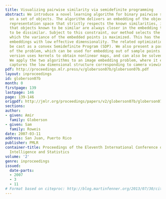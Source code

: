 ```yaml
---
title: Visualizing pairwise similarity via semidefinite programming
abstract: We introduce a novel learning algorithm for binary pairwise similarity measurements
  on a set of objects. The algorithm delivers an embedding of the objects into a vector
  representation space that strictly respects the known similarities, in the sense
  that objects known to be similar are always closer in the embedding than those known
  to be dissimilar. Subject to this constraint, our method selects the mapping in
  which the variance of the embedded points is maximized. This has the effect of favoring
  embeddings with low effective dimensionality. The related optimization problem can
  be cast as a convex Semidefinite Program (SDP). We also present a parametric version
  of the problem, which can be used for embedding out of sample points. The parametric
  version uses kernels to obtain nonlinear maps, and can also be solved using an SDP.
  We apply the two algorithms to an image embedding problem, where it effectively
  captures the low dimensional structure corresponding to camera viewing parameters.
pdf: http://proceedings.mlr.press/v/globerson07b/globerson07b.pdf
layout: inproceedings
id: globerson07b
month: 0
firstpage: 139
lastpage: 146
page: 139-146
origpdf: http://jmlr.org/proceedings/papers/v2/globerson07b/globerson07b.pdf
sections: 
author:
- given: Amir
  family: Globerson
- given: Sam
  family: Roweis
date: 2007-03-11
address: San Juan, Puerto Rico
publisher: PMLR
container-title: Proceedings of the Eleventh International Conference on Artificial
  Intelligence and Statistics
volume: '2'
genre: inproceedings
issued:
  date-parts:
  - 2007
  - 3
  - 11
# Format based on citeproc: http://blog.martinfenner.org/2013/07/30/citeproc-yaml-for-bibliographies/
---
```


